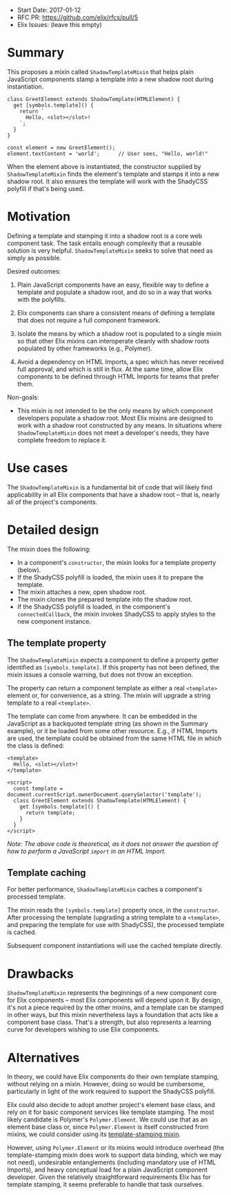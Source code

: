 - Start Date: 2017-01-12
- RFC PR: https://github.com/elix/rfcs/pull/5
- Elix Issues: (leave this empty)


# Summary

This proposes a mixin called `ShadowTemplateMixin` that helps plain JavaScript
components stamp a template into a new shadow root during instantiation.

    class GreetElement extends ShadowTemplate(HTMLElement) {
      get [symbols.template]() {
        return `
          Hello, <slot></slot>!
        `;
      }
    }

    const element = new GreetElement();
    element.textContent = 'world';      // User sees, "Hello, world!"

When the element above is instantiated, the constructor supplied by
`ShadowTemplateMixin` finds the element's template and stamps it into a new
shadow root. It also ensures the template will work with the ShadyCSS polyfill
if that's being used.


# Motivation

Defining a template and stamping it into a shadow root is a core web
component task. The task entails enough complexity that a reusable solution
is very helpful. `ShadowTemplateMixin` seeks to solve that need as simply as
possible.

Desired outcomes:

1. Plain JavaScript components have an easy, flexible way to define a template
   and populate a shadow root, and do so in a way that works with the polyfills.

2. Elix components can share a consistent means of defining a template that does
   not require a full component framework.

3. Isolate the means by which a shadow root is populated to a single mixin so
   that other Elix mixins can interoperate cleanly with shadow roots populated
   by other frameworks (e.g., Polymer).

4. Avoid a dependency on HTML Imports, a spec which has never received full
   approval, and which is still in flux. At the same time, allow Elix components
   to be defined through HTML Imports for teams that prefer them.


Non-goals:

* This mixin is not intended to be the only means by which component developers
  populate a shadow root. Most Elix mixins are designed to work with a shadow
  root constructed by any means. In situations where `ShadowTemplateMixin` does
  not meet a developer's needs, they have complete freedom to replace it.


# Use cases

The `ShadowTemplateMixin` is a fundamental bit of code that will likely find
applicability in all Elix components that have a shadow root – that is, nearly
all of the project's components.


# Detailed design

The mixin does the following:

* In a component's `constructor`, the mixin looks for a template property
  (below).
* If the ShadyCSS polyfill is loaded, the mixin uses it to prepare the template.
* The mixin attaches a new, open shadow root.
* The mixin clones the prepared template into the shadow root.
* If the ShadyCSS polyfill is loaded, in the component's `connectedCallback`,
  the mixin invokes ShadyCSS to apply styles to the new component instance.


## The template property

The `ShadowTemplateMixin` expects a component to define a property getter
identified as `[symbols.template]`. If this property has not been defined, the
mixin issues a console warning, but does not throw an exception.

The property can return a component template as either a real `<template>`
element or, for convenience, as a string. The mixin will upgrade a string
template to a real `<template>`.

The template can come from anywhere. It can be embedded in the JavaScript as a
backquoted template string (as shown in the Summary example), or it be loaded
from some other resource. E.g., if HTML Imports are used, the template could be
obtained from the same HTML file in which the class is defined:

    <template>
      Hello, <slot></slot>!
    </template>

    <script>
      const template = document.currentScript.ownerDocument.querySelector('template');
      class GreetElement extends ShadowTemplate(HTMLElement) {
        get [symbols.template]() {
          return template;
        }
      }
    </script>

_Note: The above code is theoretical, as it does not answer the question of how
to perform a JavaScript `import` in an HTML Import._


## Template caching

For better performance, `ShadowTemplateMixin` caches a component's processed
template.

The mixin reads the `[symbols.template]` property once, in the `constructor`.
After processing the template (upgrading a string template to a `<template>`,
and preparing the template for use with ShadyCSS), the processed template is
cached.

Subsequent component instantiations will use the cached template directly.


# Drawbacks

`ShadowTemplateMixin` represents the beginnings of a new component core for Elix
components – most Elix components will depend upon it. By design, it's not a
piece required by the other mixins, and a template can be stamped in other ways,
but this mixin nevertheless lays a foundation that acts like a component base
class. That's a strength, but also represents a learning curve for developers
wishing to use Elix components.


# Alternatives

In theory, we could have Elix components do their own template stamping, without
relying on a mixin. However, doing so would be cumbersome, particularly in light
of the work required to support the ShadyCSS polyfill.

Elix could also decide to adopt another project's element base class, and rely
on it for basic component services like template stamping. The most likely
candidate is Polymer's `Polymer.Element`. We could use that as an element base
class or, since `Polymer.Element` is itself constructed from mixins, we could
consider using its [template-stamping
mixin](https://github.com/Polymer/polymer/blob/2.0-preview/src/template/template-stamp.html).

However, using `Polymer.Element` or its mixins would introduce overhead (the
template-stamping mixin does work to support data binding, which we may not
need), undesirable entanglements (including mandatory use of HTML Imports), and
heavy conceptual load for a plain JavaScript component developer. Given the
relatively straightforward requirements Elix has for template stamping, it seems
preferable to handle that task ourselves.
